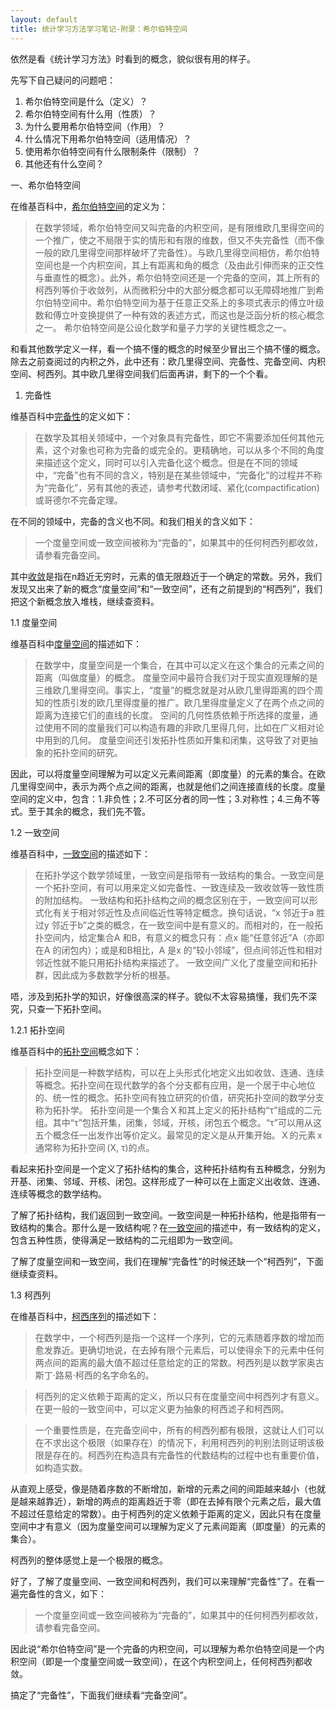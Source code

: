 ```yaml
---
layout: default
title: 统计学习方法学习笔记-附录：希尔伯特空间
---
```

依然是看《统计学习方法》时看到的概念，貌似很有用的样子。

先写下自己疑问的问题吧：
<ol>
<li>希尔伯特空间是什么（定义）？</li>
<li>希尔伯特空间有什么用（性质）？</li>
<li>为什么要用希尔伯特空间（作用）？</li>
<li>什么情况下用希尔伯特空间（适用情况）？</li>
<li>使用希尔伯特空间有什么限制条件（限制）？</li>
<li>其他还有什么空间？</li>
</ol>

一、希尔伯特空间

在维基百科中，<a href="http://zh.wikipedia.org/wiki/%E5%B8%8C%E5%B0%94%E4%BC%AF%E7%89%B9%E7%A9%BA%E9%97%B4">希尔伯特空间</a>的定义为：
<blockquote>
	在数学领域，希尔伯特空间又叫完备的内积空间，是有限维欧几里得空间的一个推广，使之不局限于实的情形和有限的维数，但又不失完备性（而不像一般的欧几里得空间那样破坏了完备性）。与欧几里得空间相仿，希尔伯特空间也是一个内积空间，其上有距离和角的概念（及由此引伸而来的正交性与垂直性的概念）。此外，希尔伯特空间还是一个完备的空间，其上所有的柯西列等价于收敛列，从而微积分中的大部分概念都可以无障碍地推广到希尔伯特空间中。希尔伯特空间为基于任意正交系上的多项式表示的傅立叶级数和傅立叶变换提供了一种有效的表述方式，而这也是泛函分析的核心概念之一。
	希尔伯特空间是公设化数学和量子力学的关键性概念之一。
</blockquote>

和看其他数学定义一样，看一个搞不懂的概念的时候至少冒出三个搞不懂的概念。除去之前查阅过的内积之外，此中还有：欧几里得空间、完备性、完备空间、内积空间、柯西列。其中欧几里得空间我们后面再讲，剩下的一个个看。

1. 完备性

维基百科中<a href="http://zh.wikipedia.org/wiki/%E5%AE%8C%E5%A4%87">完备性</a>的定义如下：
<blockquote>
在数学及其相关领域中，一个对象具有完备性，即它不需要添加任何其他元素，这个对象也可称为完备的或完全的。更精确地，可以从多个不同的角度来描述这个定义，同时可以引入完备化这个概念。但是在不同的领域中，“完备”也有不同的含义，特别是在某些领域中，“完备化”的过程并不称为“完备化”，另有其他的表述，请参考代数闭域、紧化(compactification)或哥德尔不完备定理。
</blockquote>

在不同的领域中，完备的含义也不同。和我们相关的含义如下：
<blockquote>
一个度量空间或一致空间被称为“完备的”，如果其中的任何柯西列都收敛，请参看完备空间。
</blockquote>

其中<a href="http://zh.wikipedia.org/wiki/%E6%94%B6%E6%95%9B">收敛</a>是指在n趋近无穷时，元素的值无限趋近于一个确定的常数。另外，我们发现又出来了新的概念“度量空间”和“一致空间”，还有之前提到的“柯西列”，我们把这个新概念放入堆栈，继续查资料。

1.1 度量空间

维基百科中<a href="http://zh.wikipedia.org/wiki/%E5%BA%A6%E9%87%8F%E7%A9%BA%E9%97%B4">度量空间</a>的描述如下：

> 在数学中，度量空间是一个集合，在其中可以定义在这个集合的元素之间的距离（叫做度量）的概念。
> 度量空间中最符合我们对于现实直观理解的是三维欧几里得空间。事实上，“度量”的概念就是对从欧几里得距离的四个周知的性质引发的欧几里得度量的推广。欧几里得度量定义了在两个点之间的距离为连接它们的直线的长度。
> 空间的几何性质依赖于所选择的度量，通过使用不同的度量我们可以构造有趣的非欧几里得几何，比如在广义相对论中用到的几何。
> 度量空间还引发拓扑性质如开集和闭集，这导致了对更抽象的拓扑空间的研究。

因此，可以将度量空间理解为可以定义元素间距离（即度量）的元素的集合。在欧几里得空间中，表示为两个点之间的距离，也就是他们之间连接直线的长度。度量空间的定义中，包含：1.非负性；2.不可区分者的同一性；3.对称性；4.三角不等式。至于其余的概念，我们先不管。

1.2 一致空间

维基百科中，<a href="http://zh.wikipedia.org/wiki/%E4%B8%80%E8%87%B4%E7%A9%BA%E9%97%B4">一致空间</a>的描述如下：

> 在拓扑学这个数学领域里，一致空间是指带有一致结构的集合。一致空间是一个拓扑空间，有可以用来定义如完备性、一致连续及一致收敛等一致性质的附加结构。
> 一致结构和拓扑结构之间的概念区别在于，一致空间可以形式化有关于相对邻近性及点间临近性等特定概念。换句话说，“x 邻近于a 胜过y 邻近于b”之类的概念，在一致空间中是有意义的。而相对的，在一般拓扑空间内，给定集合A 和B，有意义的概念只有：点x 能“任意邻近”A（亦即在A 的闭包内）；或是和B相比，A 是x 的“较小邻域”，但点间邻近性和相对邻近性就不能只用拓扑结构来描述了。
> 一致空间广义化了度量空间和拓扑群，因此成为多数数学分析的根基。

唔，涉及到拓扑学的知识，好像很高深的样子。貌似不太容易搞懂，我们先不深究，只查一下拓扑空间。

1.2.1 拓扑空间

维基百科中的<a href="http://zh.wikipedia.org/wiki/%E6%8B%93%E6%89%91%E7%A9%BA%E9%97%B4">拓扑空间</a>概念如下：

> 拓扑空间是一种数学结构，可以在上头形式化地定义出如收敛、连通、连续等概念。拓扑空间在现代数学的各个分支都有应用，是一个居于中心地位的、统一性的概念。拓扑空间有独立研究的价值，研究拓扑空间的数学分支称为拓扑学。
> 拓扑空间是一个集合 X 和其上定义的拓扑结构“τ”组成的二元组。其中“τ”包括开集，闭集，邻域，开核，闭包五个概念。“τ”可以用从这五个概念任一出发作出等价定义。最常见的定义是从开集开始。 X 的元素 x 通常称为拓扑空间 (X, τ)的点。


看起来拓扑空间是一个定义了拓扑结构的集合，这种拓扑结构有五种概念，分别为开基、闭集、邻域、开核、闭包。这样形成了一种可以在上面定义出收敛、连通、连续等概念的数学结构。

了解了拓扑结构，我们返回到一致空间。一致空间是一种拓扑结构，他是指带有一致结构的集合。那什么是一致结构呢？在<a href="http://zh.wikipedia.org/wiki/%E4%B8%80%E8%87%B4%E7%A9%BA%E9%97%B4">一致空间</a>的描述中，有一致结构的定义，包含五种性质，使得满足一致结构的二元组即为一致空间。

了解了度量空间和一致空间，我们在理解“完备性”的时候还缺一个“柯西列”，下面继续查资料。

1.3 柯西列

在维基百科中，<a href="http://zh.wikipedia.org/wiki/%E6%9F%AF%E8%A5%BF%E5%BA%8F%E5%88%97">柯西序列</a>的描述如下：

> 在数学中，一个柯西列是指一个这样一个序列，它的元素随着序数的增加而愈发靠近。更确切地说，在去掉有限个元素后，可以使得余下的元素中任何两点间的距离的最大值不超过任意给定的正的常数。柯西列是以数学家奥古斯丁·路易·柯西的名字命名的。

> 柯西列的定义依赖于距离的定义，所以只有在度量空间中柯西列才有意义。在更一般的一致空间中，可以定义更为抽象的柯西滤子和柯西网。

> 一个重要性质是，在完备空间中，所有的柯西列都有极限，这就让人们可以在不求出这个极限（如果存在）的情况下，利用柯西列的判别法则证明该极限是存在的。柯西列在构造具有完备性的代数结构的过程中也有重要价值，如构造实数。

从直观上感受，像是随着序数的不断增加，新增的元素之间的间距越来越小（也就是越来越靠近），新增的两点的距离趋近于零（即在去掉有限个元素之后，最大值不超过任意给定的常数）。由于柯西列的定义依赖于距离的定义，因此只有在度量空间中才有意义（因为度量空间可以理解为定义了元素间距离（即度量）的元素的集合）。

柯西列的整体感觉上是一个极限的概念。

好了，了解了度量空间、一致空间和柯西列，我们可以来理解“完备性”了。在看一遍完备性的含义，如下：

> 一个度量空间或一致空间被称为“完备的”，如果其中的任何柯西列都收敛，请参看完备空间。

因此说“希尔伯特空间”是一个完备的内积空间，可以理解为希尔伯特空间是一个内积空间（即是一个度量空间或一致空间），在这个内积空间上，任何柯西列都收敛。

搞定了“完备性”，下面我们继续看“完备空间”。




